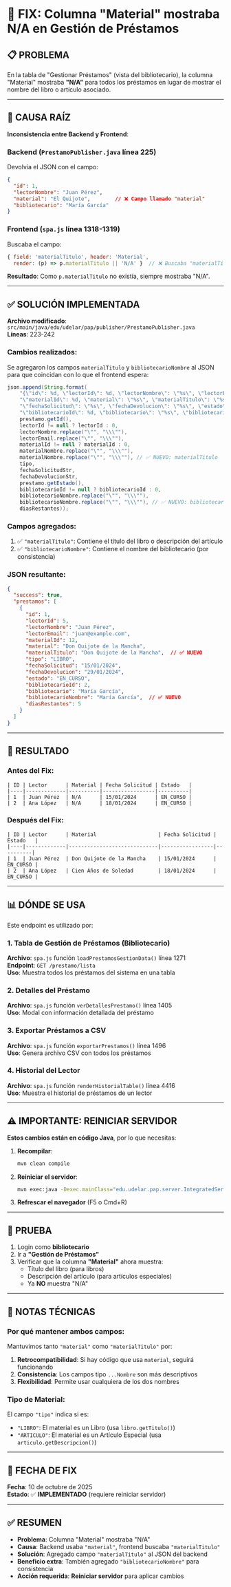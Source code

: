 # 🔧 FIX: Columna "Material" mostraba N/A en Gestión de Préstamos

## 📋 PROBLEMA

En la tabla de "Gestionar Préstamos" (vista del bibliotecario), la columna "Material" mostraba **"N/A"** para todos los préstamos en lugar de mostrar el nombre del libro o artículo asociado.

---

## 🐛 CAUSA RAÍZ

**Inconsistencia entre Backend y Frontend**:

### **Backend** (`PrestamoPublisher.java` línea 225)
Devolvía el JSON con el campo:
```json
{
  "id": 1,
  "lectorNombre": "Juan Pérez",
  "material": "El Quijote",        // ❌ Campo llamado "material"
  "bibliotecario": "María García"
}
```

### **Frontend** (`spa.js` línea 1318-1319)
Buscaba el campo:
```javascript
{ field: 'materialTitulo', header: 'Material',
  render: (p) => p.materialTitulo || 'N/A' }  // ❌ Buscaba "materialTitulo"
```

**Resultado**: Como `p.materialTitulo` no existía, siempre mostraba "N/A".

---

## ✅ SOLUCIÓN IMPLEMENTADA

**Archivo modificado**: `src/main/java/edu/udelar/pap/publisher/PrestamoPublisher.java`  
**Líneas**: 223-242

### **Cambios realizados**:

Se agregaron los campos `materialTitulo` y `bibliotecarioNombre` al JSON para que coincidan con lo que el frontend espera:

```java
json.append(String.format(
    "{\"id\": %d, \"lectorId\": %d, \"lectorNombre\": \"%s\", \"lectorEmail\": \"%s\", " +
    "\"materialId\": %d, \"material\": \"%s\", \"materialTitulo\": \"%s\", \"tipo\": \"%s\", " +
    "\"fechaSolicitud\": \"%s\", \"fechaDevolucion\": \"%s\", \"estado\": \"%s\", " +
    "\"bibliotecarioId\": %d, \"bibliotecario\": \"%s\", \"bibliotecarioNombre\": \"%s\", \"diasRestantes\": %d}", 
    prestamo.getId(),
    lectorId != null ? lectorId : 0,
    lectorNombre.replace("\"", "\\\""),
    lectorEmail.replace("\"", "\\\""),
    materialId != null ? materialId : 0,
    materialNombre.replace("\"", "\\\""),
    materialNombre.replace("\"", "\\\""), // ✅ NUEVO: materialTitulo
    tipo,
    fechaSolicitudStr,
    fechaDevolucionStr,
    prestamo.getEstado(),
    bibliotecarioId != null ? bibliotecarioId : 0,
    bibliotecarioNombre.replace("\"", "\\\""),
    bibliotecarioNombre.replace("\"", "\\\""), // ✅ NUEVO: bibliotecarioNombre
    diasRestantes));
```

### **Campos agregados**:
1. ✅ `"materialTitulo"`: Contiene el título del libro o descripción del artículo
2. ✅ `"bibliotecarioNombre"`: Contiene el nombre del bibliotecario (por consistencia)

### **JSON resultante**:
```json
{
  "success": true,
  "prestamos": [
    {
      "id": 1,
      "lectorId": 5,
      "lectorNombre": "Juan Pérez",
      "lectorEmail": "juan@example.com",
      "materialId": 12,
      "material": "Don Quijote de la Mancha",
      "materialTitulo": "Don Quijote de la Mancha",  // ✅ NUEVO
      "tipo": "LIBRO",
      "fechaSolicitud": "15/01/2024",
      "fechaDevolucion": "29/01/2024",
      "estado": "EN_CURSO",
      "bibliotecarioId": 2,
      "bibliotecario": "María García",
      "bibliotecarioNombre": "María García",  // ✅ NUEVO
      "diasRestantes": 5
    }
  ]
}
```

---

## 🎯 RESULTADO

### **Antes del Fix**:
```
| ID | Lector      | Material | Fecha Solicitud | Estado   |
|----|-------------|----------|-----------------|----------|
| 1  | Juan Pérez  | N/A      | 15/01/2024      | EN_CURSO |
| 2  | Ana López   | N/A      | 18/01/2024      | EN_CURSO |
```

### **Después del Fix**:
```
| ID | Lector      | Material                    | Fecha Solicitud | Estado   |
|----|-------------|-----------------------------|-----------------|----------|
| 1  | Juan Pérez  | Don Quijote de la Mancha    | 15/01/2024      | EN_CURSO |
| 2  | Ana López   | Cien Años de Soledad        | 18/01/2024      | EN_CURSO |
```

---

## 📊 DÓNDE SE USA

Este endpoint es utilizado por:

### **1. Tabla de Gestión de Préstamos (Bibliotecario)**
**Archivo**: `spa.js` función `loadPrestamosGestionData()` línea 1271  
**Endpoint**: `GET /prestamo/lista`  
**Uso**: Muestra todos los préstamos del sistema en una tabla

### **2. Detalles del Préstamo**
**Archivo**: `spa.js` función `verDetallesPrestamo()` línea 1405  
**Uso**: Modal con información detallada del préstamo

### **3. Exportar Préstamos a CSV**
**Archivo**: `spa.js` función `exportarPrestamos()` línea 1496  
**Uso**: Genera archivo CSV con todos los préstamos

### **4. Historial del Lector**
**Archivo**: `spa.js` función `renderHistorialTable()` línea 4416  
**Uso**: Muestra el historial de préstamos de un lector

---

## ⚠️ IMPORTANTE: REINICIAR SERVIDOR

**Estos cambios están en código Java**, por lo que necesitas:

1. **Recompilar**:
   ```bash
   mvn clean compile
   ```

2. **Reiniciar el servidor**:
   ```bash
   mvn exec:java -Dexec.mainClass="edu.udelar.pap.server.IntegratedServer"
   ```

3. **Refrescar el navegador** (F5 o Cmd+R)

---

## 🧪 PRUEBA

1. Login como **bibliotecario**
2. Ir a **"Gestión de Préstamos"**
3. Verificar que la columna **"Material"** ahora muestra:
   - Título del libro (para libros)
   - Descripción del artículo (para artículos especiales)
   - Ya **NO** muestra "N/A"

---

## 📝 NOTAS TÉCNICAS

### **Por qué mantener ambos campos**:

Mantuvimos tanto `"material"` como `"materialTitulo"` por:
1. **Retrocompatibilidad**: Si hay código que usa `material`, seguirá funcionando
2. **Consistencia**: Los campos tipo `...Nombre` son más descriptivos
3. **Flexibilidad**: Permite usar cualquiera de los dos nombres

### **Tipo de Material**:

El campo `"tipo"` indica si es:
- `"LIBRO"`: El material es un Libro (usa `libro.getTitulo()`)
- `"ARTICULO"`: El material es un Artículo Especial (usa `articulo.getDescripcion()`)

---

## 📅 FECHA DE FIX

**Fecha**: 10 de octubre de 2025  
**Estado**: ✅ **IMPLEMENTADO** (requiere reiniciar servidor)

---

## ✅ RESUMEN

- **Problema**: Columna "Material" mostraba "N/A"
- **Causa**: Backend usaba `"material"`, frontend buscaba `"materialTitulo"`
- **Solución**: Agregado campo `"materialTitulo"` al JSON del backend
- **Beneficio extra**: También agregado `"bibliotecarioNombre"` para consistencia
- **Acción requerida**: **Reiniciar servidor** para aplicar cambios


